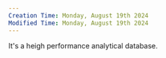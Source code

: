 ```yaml
---
Creation Time: Monday, August 19th 2024
Modified Time: Monday, August 19th 2024
---
```

It's a heigh performance analytical database. 
